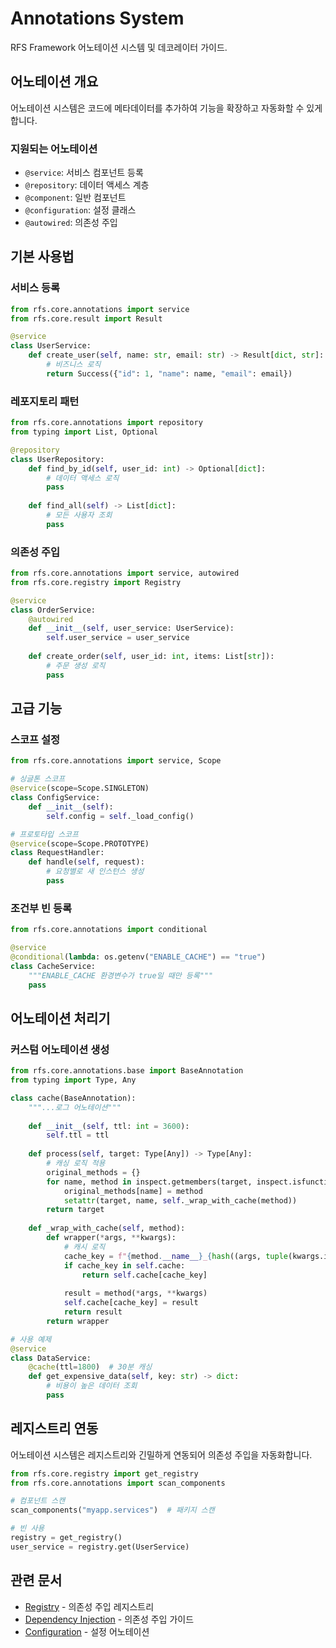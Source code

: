 # Annotations System

RFS Framework 어노테이션 시스템 및 데코레이터 가이드.

## 어노테이션 개요

어노테이션 시스템은 코드에 메타데이터를 추가하여 기능을 확장하고 자동화할 수 있게 합니다.

### 지원되는 어노테이션

- `@service`: 서비스 컴포넌트 등록
- `@repository`: 데이터 액세스 계층
- `@component`: 일반 컴포넌트
- `@configuration`: 설정 클래스
- `@autowired`: 의존성 주입

## 기본 사용법

### 서비스 등록

```python
from rfs.core.annotations import service
from rfs.core.result import Result

@service
class UserService:
    def create_user(self, name: str, email: str) -> Result[dict, str]:
        # 비즈니스 로직
        return Success({"id": 1, "name": name, "email": email})
```

### 레포지토리 패턴

```python
from rfs.core.annotations import repository
from typing import List, Optional

@repository
class UserRepository:
    def find_by_id(self, user_id: int) -> Optional[dict]:
        # 데이터 액세스 로직
        pass
    
    def find_all(self) -> List[dict]:
        # 모든 사용자 조회
        pass
```

### 의존성 주입

```python
from rfs.core.annotations import service, autowired
from rfs.core.registry import Registry

@service
class OrderService:
    @autowired
    def __init__(self, user_service: UserService):
        self.user_service = user_service
    
    def create_order(self, user_id: int, items: List[str]):
        # 주문 생성 로직
        pass
```

## 고급 기능

### 스코프 설정

```python
from rfs.core.annotations import service, Scope

# 싱글톤 스코프
@service(scope=Scope.SINGLETON)
class ConfigService:
    def __init__(self):
        self.config = self._load_config()

# 프로토타입 스코프
@service(scope=Scope.PROTOTYPE)
class RequestHandler:
    def handle(self, request):
        # 요청별로 새 인스턴스 생성
        pass
```

### 조건부 빈 등록

```python
from rfs.core.annotations import conditional

@service
@conditional(lambda: os.getenv("ENABLE_CACHE") == "true")
class CacheService:
    """ENABLE_CACHE 환경변수가 true일 때만 등록"""
    pass
```

## 어노테이션 처리기

### 커스텀 어노테이션 생성

```python
from rfs.core.annotations.base import BaseAnnotation
from typing import Type, Any

class cache(BaseAnnotation):
    """...로그 어노테이션"""
    
    def __init__(self, ttl: int = 3600):
        self.ttl = ttl
    
    def process(self, target: Type[Any]) -> Type[Any]:
        # 캐싱 로직 적용
        original_methods = {}
        for name, method in inspect.getmembers(target, inspect.isfunction):
            original_methods[name] = method
            setattr(target, name, self._wrap_with_cache(method))
        return target
    
    def _wrap_with_cache(self, method):
        def wrapper(*args, **kwargs):
            # 캐시 로직
            cache_key = f"{method.__name__}_{hash((args, tuple(kwargs.items())))}"
            if cache_key in self.cache:
                return self.cache[cache_key]
            
            result = method(*args, **kwargs)
            self.cache[cache_key] = result
            return result
        return wrapper

# 사용 예제
@service
class DataService:
    @cache(ttl=1800)  # 30분 캐싱
    def get_expensive_data(self, key: str) -> dict:
        # 비용이 높은 데이터 조회
        pass
```

## 레지스트리 연동

어노테이션 시스템은 레지스트리와 긴밀하게 연동되어 의존성 주입을 자동화합니다.

```python
from rfs.core.registry import get_registry
from rfs.core.annotations import scan_components

# 컴포넌트 스캔
scan_components("myapp.services")  # 패키지 스캔

# 빈 사용
registry = get_registry()
user_service = registry.get(UserService)
```

## 관련 문서

- [Registry](../api/core/registry.md) - 의존성 주입 레지스트리
- [Dependency Injection](../02-dependency-injection.md) - 의존성 주입 가이드
- [Configuration](../api/core/config.md) - 설정 어노테이션
